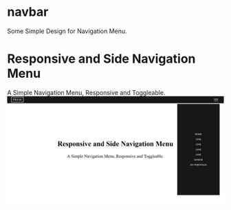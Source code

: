 
# navbar
Some Simple Design for Navigation Menu.

# Responsive and Side Navigation Menu
A Simple Navigation Menu, Responsive and Toggleable.
![navbar](/Side%20Nav/img/4.png)

